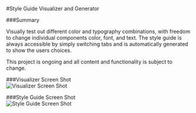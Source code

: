 #Style Guide Visualizer and Generator  

###Summary  

Visually test out different color and typography combinations, with freedom to change individual components color, font, and text. The style guide is always accessible by simply switching tabs and is automatically generated to show the users choices.

This project is ongoing and all content and functionality is subject to change.

###Visualizer Screen Shot  
![Visualizer Screen Shot](https://raw.githubusercontent.com/danWagar/Style_Guide_Generator/images/Visualizer_screen_shot.jpeg)

###Style Guide Screen Shot  
![Style Guide Screen Shot](https://raw.githubusercontent.com/danWagar/Style_Guide_Generator/images/StyleGuide_screen_shot.jpeg)

